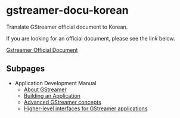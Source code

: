 # gstreamer-docu-korean

Translate GStreamer official document to Korean.

If you are looking for an official document, please see the link below.

[Gstreamer Official Document](https://gstreamer.freedesktop.org/documentation/application-development/index.html?gi-language=c)

## Subpages

* Application Development Manual
  * [About GStreamer](application-development-manual/about-gstreamer/README.md)
  * [Building an Application](application-development-manual/building-an-application/README.md)
  * [Advanced GStreamer concepts](application-development-manual/advanced-gstreamer-concepts/README.md)
  * [Higher-level interfaces for GStreamer applications](application-development-manual/higher-level-interfaces/README.md)

